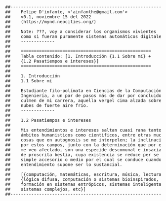 <pre>
##---------------------------------------------------------------------------##
##    Felipe D'infante, <'ainfanthe@gmail.com'>
##    v0.1, noviembre 15 del 2022
##    (https://mynd.neocities.org/)
##
##    Note: ???, voy a considerar los organismos vivientes
##    como si fueran puramente sistemas automáticos digitales
##    -------------
##
##    ==================================================
##    Tabla contenido: [1. Introducción {1.1 Sobre mí} +
##    {1.2 Pasatiempos e intereses}]
##    ==================================================
##    
##    1. Introducción
##    1.1 Sobre mí
##    
##    Estudiante filo-polímata en Ciencias de la Computación e 
##    Ingeniería, a un par de pasos más de dar por concluido el
##    culmen de mi carrera, aquella vergel cima alzada sobre 
##    nubes de fuerte aire frío.    
##    -------------
##    
##    1.2 Pasatiempos e intereses
##    
##    Mis entendimientos e intereses saltan cuasi rana tanto en
##    ámbitos humanisticos como cientificos, entre otras muchas
##    cosas que en autognosis se me interpelen; la inclinación
##    por estos campos, junto con la determinación que por ellos
##    me veo afectado, son una especide descomunal e insaciable
##    de proscrita bestia, cuya existencia se reduce per se a un
##    simple accesorio o medio por el cual se conduce cuando el
##    entendimiento supone ser lo sustancial.
##    
##    [{computación, matemáticas, escritura, música, lectura, poesía(haiku};
##    {lógica difusa, computación o sistemas bioinspirados, teoría de la in-
##    formación en sistemas entrópicos, sistemas inteligentas, teoría de
##    sistemas complejos, etc}]
##---------------------------------------------------------------------------##
</pre>
